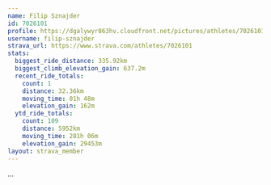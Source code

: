 ```yaml
---
name: Filip Sznajder
id: 7026101
profile: https://dgalywyr863hv.cloudfront.net/pictures/athletes/7026101/2123836/17/large.jpg
username: filip-sznajder
strava_url: https://www.strava.com/athletes/7026101
stats:
  biggest_ride_distance: 335.92km
  biggest_climb_elevation_gain: 637.2m
  recent_ride_totals:
    count: 1
    distance: 32.36km
    moving_time: 01h 48m
    elevation_gain: 162m
  ytd_ride_totals:
    count: 109
    distance: 5952km
    moving_time: 281h 06m
    elevation_gain: 29453m
layout: strava_member
--- 
```

...
